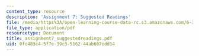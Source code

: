 ```yaml
---
content_type: resource
description: 'Assignment 7: Suggested Readings'
file: /media/https%3A/open-learning-course-data-rc.s3.amazonaws.com/6-345-automatic-speech-recognition-spring-2003/0fc483c45f7e39c3516244ab607edd14_assignment7_suggestedreadings.pdf
file_type: application/pdf
resourcetype: Document
title: assignment7_suggestedreadings.pdf
uid: 0fc483c4-5f7e-39c3-5162-44ab607edd14
---
```


